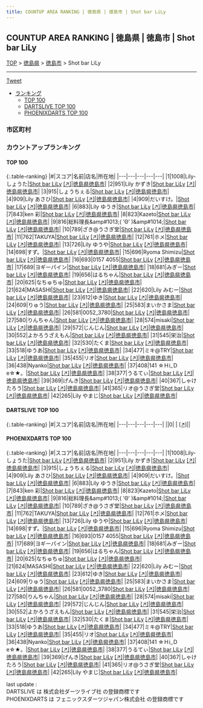 ```yaml
---
title: COUNTUP AREA RANKING | 徳島県 | 徳島市 | Shot bar LiLy
---
```

## COUNTUP AREA RANKING | 徳島県 | 徳島市 | Shot bar LiLy

[TOP](/darts/rank/) > [徳島県](/darts/rank/徳島県/) > [徳島市](/darts/rank/徳島県/徳島市/) > Shot bar LiLy

___

<a href="https://twitter.com/share?ref_src=twsrc%5Etfw" data-text="COUNTUP AREA RANKING | 徳島県徳島市Shot bar LiLy" class="twitter-share-button" data-hashtags="DARTSLIVE,PHOENIXDARTS,darts,ダーツ" data-show-count="false">Tweet</a>

* [ランキング](#カウントアップランキング)
    * [TOP 100](#top-100)
    * [DARTSLIVE TOP 100](#dartslive-top-100)
    * [PHOENIXDARTS TOP 100](#phoenixdarts-top-100)

### 市区町村

<ul>

</ul>

### カウントアップランキング

#### TOP 100



{:.table-ranking}
|#|スコア|名前|店名|所在地|
|---|---|---|---|---|
|1|1008|<span class="rank-name-pd">Lily-しょうた</span>|<a href="/darts/rank/shops/74059.html">Shot bar LiLy</a> <a href="https://vs.phoenixdarts.com/jp/shop/shopDetailInfo/s_74059?s_seq=74059">[↗]</a>|<a href="/darts/rank/徳島県/徳島市">徳島県徳島市</a>|
|2|951|<span class="rank-name-pd">Lily かずき</span>|<a href="/darts/rank/shops/74059.html">Shot bar LiLy</a> <a href="https://vs.phoenixdarts.com/jp/shop/shopDetailInfo/s_74059?s_seq=74059">[↗]</a>|<a href="/darts/rank/徳島県/徳島市">徳島県徳島市</a>|
|3|915|<span class="rank-name-pd">しょうちぇる</span>|<a href="/darts/rank/shops/74059.html">Shot bar LiLy</a> <a href="https://vs.phoenixdarts.com/jp/shop/shopDetailInfo/s_74059?s_seq=74059">[↗]</a>|<a href="/darts/rank/徳島県/徳島市">徳島県徳島市</a>|
|4|909|<span class="rank-name-pd">Lily あさひ</span>|<a href="/darts/rank/shops/74059.html">Shot bar LiLy</a> <a href="https://vs.phoenixdarts.com/jp/shop/shopDetailInfo/s_74059?s_seq=74059">[↗]</a>|<a href="/darts/rank/徳島県/徳島市">徳島県徳島市</a>|
|4|909|<span class="rank-name-pd">だいすけ。</span>|<a href="/darts/rank/shops/74059.html">Shot bar LiLy</a> <a href="https://vs.phoenixdarts.com/jp/shop/shopDetailInfo/s_74059?s_seq=74059">[↗]</a>|<a href="/darts/rank/徳島県/徳島市">徳島県徳島市</a>|
|6|883|<span class="rank-name-pd">Lily ゆうき</span>|<a href="/darts/rank/shops/74059.html">Shot bar LiLy</a> <a href="https://vs.phoenixdarts.com/jp/shop/shopDetailInfo/s_74059?s_seq=74059">[↗]</a>|<a href="/darts/rank/徳島県/徳島市">徳島県徳島市</a>|
|7|843|<span class="rank-name-pd">ken 彩</span>|<a href="/darts/rank/shops/74059.html">Shot bar LiLy</a> <a href="https://vs.phoenixdarts.com/jp/shop/shopDetailInfo/s_74059?s_seq=74059">[↗]</a>|<a href="/darts/rank/徳島県/徳島市">徳島県徳島市</a>|
|8|823|<span class="rank-name-pd">Kazeto</span>|<a href="/darts/rank/shops/74059.html">Shot bar LiLy</a> <a href="https://vs.phoenixdarts.com/jp/shop/shopDetailInfo/s_74059?s_seq=74059">[↗]</a>|<a href="/darts/rank/徳島県/徳島市">徳島県徳島市</a>|
|9|816|<span class="rank-name-pd">総料理長&amp;amp#1013;( ’Θ’ )&amp;amp#1014;</span>|<a href="/darts/rank/shops/74059.html">Shot bar LiLy</a> <a href="https://vs.phoenixdarts.com/jp/shop/shopDetailInfo/s_74059?s_seq=74059">[↗]</a>|<a href="/darts/rank/徳島県/徳島市">徳島県徳島市</a>|
|10|789|<span class="rank-name-pd">ざき@うさぎ堂</span>|<a href="/darts/rank/shops/74059.html">Shot bar LiLy</a> <a href="https://vs.phoenixdarts.com/jp/shop/shopDetailInfo/s_74059?s_seq=74059">[↗]</a>|<a href="/darts/rank/徳島県/徳島市">徳島県徳島市</a>|
|11|762|<span class="rank-name-pd">TAKUYA</span>|<a href="/darts/rank/shops/74059.html">Shot bar LiLy</a> <a href="https://vs.phoenixdarts.com/jp/shop/shopDetailInfo/s_74059?s_seq=74059">[↗]</a>|<a href="/darts/rank/徳島県/徳島市">徳島県徳島市</a>|
|12|761|<span class="rank-name-pd">ホメ</span>|<a href="/darts/rank/shops/74059.html">Shot bar LiLy</a> <a href="https://vs.phoenixdarts.com/jp/shop/shopDetailInfo/s_74059?s_seq=74059">[↗]</a>|<a href="/darts/rank/徳島県/徳島市">徳島県徳島市</a>|
|13|726|<span class="rank-name-pd">Lily ゆうや</span>|<a href="/darts/rank/shops/74059.html">Shot bar LiLy</a> <a href="https://vs.phoenixdarts.com/jp/shop/shopDetailInfo/s_74059?s_seq=74059">[↗]</a>|<a href="/darts/rank/徳島県/徳島市">徳島県徳島市</a>|
|14|698|<span class="rank-name-pd">すず。</span>|<a href="/darts/rank/shops/74059.html">Shot bar LiLy</a> <a href="https://vs.phoenixdarts.com/jp/shop/shopDetailInfo/s_74059?s_seq=74059">[↗]</a>|<a href="/darts/rank/徳島県/徳島市">徳島県徳島市</a>|
|15|696|<span class="rank-name-pd">Ryoma Shimizu</span>|<a href="/darts/rank/shops/74059.html">Shot bar LiLy</a> <a href="https://vs.phoenixdarts.com/jp/shop/shopDetailInfo/s_74059?s_seq=74059">[↗]</a>|<a href="/darts/rank/徳島県/徳島市">徳島県徳島市</a>|
|16|693|<span class="rank-name-pd">0157 4055</span>|<a href="/darts/rank/shops/74059.html">Shot bar LiLy</a> <a href="https://vs.phoenixdarts.com/jp/shop/shopDetailInfo/s_74059?s_seq=74059">[↗]</a>|<a href="/darts/rank/徳島県/徳島市">徳島県徳島市</a>|
|17|689|<span class="rank-name-pd">ヨギーパイン</span>|<a href="/darts/rank/shops/74059.html">Shot bar LiLy</a> <a href="https://vs.phoenixdarts.com/jp/shop/shopDetailInfo/s_74059?s_seq=74059">[↗]</a>|<a href="/darts/rank/徳島県/徳島市">徳島県徳島市</a>|
|18|681|<span class="rank-name-pd">みぎー</span>|<a href="/darts/rank/shops/74059.html">Shot bar LiLy</a> <a href="https://vs.phoenixdarts.com/jp/shop/shopDetailInfo/s_74059?s_seq=74059">[↗]</a>|<a href="/darts/rank/徳島県/徳島市">徳島県徳島市</a>|
|19|656|<span class="rank-name-pd">はるちゃん</span>|<a href="/darts/rank/shops/74059.html">Shot bar LiLy</a> <a href="https://vs.phoenixdarts.com/jp/shop/shopDetailInfo/s_74059?s_seq=74059">[↗]</a>|<a href="/darts/rank/徳島県/徳島市">徳島県徳島市</a>|
|20|625|<span class="rank-name-pd">なちゅちゅ</span>|<a href="/darts/rank/shops/74059.html">Shot bar LiLy</a> <a href="https://vs.phoenixdarts.com/jp/shop/shopDetailInfo/s_74059?s_seq=74059">[↗]</a>|<a href="/darts/rank/徳島県/徳島市">徳島県徳島市</a>|
|21|624|<span class="rank-name-pd">MASASHI</span>|<a href="/darts/rank/shops/74059.html">Shot bar LiLy</a> <a href="https://vs.phoenixdarts.com/jp/shop/shopDetailInfo/s_74059?s_seq=74059">[↗]</a>|<a href="/darts/rank/徳島県/徳島市">徳島県徳島市</a>|
|22|620|<span class="rank-name-pd">Lily みむー</span>|<a href="/darts/rank/shops/74059.html">Shot bar LiLy</a> <a href="https://vs.phoenixdarts.com/jp/shop/shopDetailInfo/s_74059?s_seq=74059">[↗]</a>|<a href="/darts/rank/徳島県/徳島市">徳島県徳島市</a>|
|23|612|<span class="rank-name-pd">ゆき</span>|<a href="/darts/rank/shops/74059.html">Shot bar LiLy</a> <a href="https://vs.phoenixdarts.com/jp/shop/shopDetailInfo/s_74059?s_seq=74059">[↗]</a>|<a href="/darts/rank/徳島県/徳島市">徳島県徳島市</a>|
|24|609|<span class="rank-name-pd">りゅう</span>|<a href="/darts/rank/shops/74059.html">Shot bar LiLy</a> <a href="https://vs.phoenixdarts.com/jp/shop/shopDetailInfo/s_74059?s_seq=74059">[↗]</a>|<a href="/darts/rank/徳島県/徳島市">徳島県徳島市</a>|
|25|583|<span class="rank-name-pd">まいかさま</span>|<a href="/darts/rank/shops/74059.html">Shot bar LiLy</a> <a href="https://vs.phoenixdarts.com/jp/shop/shopDetailInfo/s_74059?s_seq=74059">[↗]</a>|<a href="/darts/rank/徳島県/徳島市">徳島県徳島市</a>|
|26|581|<span class="rank-name-pd">0052_3780</span>|<a href="/darts/rank/shops/74059.html">Shot bar LiLy</a> <a href="https://vs.phoenixdarts.com/jp/shop/shopDetailInfo/s_74059?s_seq=74059">[↗]</a>|<a href="/darts/rank/徳島県/徳島市">徳島県徳島市</a>|
|27|580|<span class="rank-name-pd">りんちゃん</span>|<a href="/darts/rank/shops/74059.html">Shot bar LiLy</a> <a href="https://vs.phoenixdarts.com/jp/shop/shopDetailInfo/s_74059?s_seq=74059">[↗]</a>|<a href="/darts/rank/徳島県/徳島市">徳島県徳島市</a>|
|28|574|<span class="rank-name-pd">misaki</span>|<a href="/darts/rank/shops/74059.html">Shot bar LiLy</a> <a href="https://vs.phoenixdarts.com/jp/shop/shopDetailInfo/s_74059?s_seq=74059">[↗]</a>|<a href="/darts/rank/徳島県/徳島市">徳島県徳島市</a>|
|29|572|<span class="rank-name-pd">じんじん</span>|<a href="/darts/rank/shops/74059.html">Shot bar LiLy</a> <a href="https://vs.phoenixdarts.com/jp/shop/shopDetailInfo/s_74059?s_seq=74059">[↗]</a>|<a href="/darts/rank/徳島県/徳島市">徳島県徳島市</a>|
|30|552|<span class="rank-name-pd">よかろうざえもん</span>|<a href="/darts/rank/shops/74059.html">Shot bar LiLy</a> <a href="https://vs.phoenixdarts.com/jp/shop/shopDetailInfo/s_74059?s_seq=74059">[↗]</a>|<a href="/darts/rank/徳島県/徳島市">徳島県徳島市</a>|
|31|545|<span class="rank-name-pd">栄治</span>|<a href="/darts/rank/shops/74059.html">Shot bar LiLy</a> <a href="https://vs.phoenixdarts.com/jp/shop/shopDetailInfo/s_74059?s_seq=74059">[↗]</a>|<a href="/darts/rank/徳島県/徳島市">徳島県徳島市</a>|
|32|530|<span class="rank-name-pd">たくま</span>|<a href="/darts/rank/shops/74059.html">Shot bar LiLy</a> <a href="https://vs.phoenixdarts.com/jp/shop/shopDetailInfo/s_74059?s_seq=74059">[↗]</a>|<a href="/darts/rank/徳島県/徳島市">徳島県徳島市</a>|
|33|518|<span class="rank-name-pd">ゆうあ</span>|<a href="/darts/rank/shops/74059.html">Shot bar LiLy</a> <a href="https://vs.phoenixdarts.com/jp/shop/shopDetailInfo/s_74059?s_seq=74059">[↗]</a>|<a href="/darts/rank/徳島県/徳島市">徳島県徳島市</a>|
|34|477|<span class="rank-name-pd">ミキ@TRY</span>|<a href="/darts/rank/shops/74059.html">Shot bar LiLy</a> <a href="https://vs.phoenixdarts.com/jp/shop/shopDetailInfo/s_74059?s_seq=74059">[↗]</a>|<a href="/darts/rank/徳島県/徳島市">徳島県徳島市</a>|
|35|455|<span class="rank-name-pd">リオ</span>|<a href="/darts/rank/shops/74059.html">Shot bar LiLy</a> <a href="https://vs.phoenixdarts.com/jp/shop/shopDetailInfo/s_74059?s_seq=74059">[↗]</a>|<a href="/darts/rank/徳島県/徳島市">徳島県徳島市</a>|
|36|438|<span class="rank-name-pd">Nyanko</span>|<a href="/darts/rank/shops/74059.html">Shot bar LiLy</a> <a href="https://vs.phoenixdarts.com/jp/shop/shopDetailInfo/s_74059?s_seq=74059">[↗]</a>|<a href="/darts/rank/徳島県/徳島市">徳島県徳島市</a>|
|37|408|<span class="rank-name-pd">141 ☆Ｈi_Ｄe☆★。</span>|<a href="/darts/rank/shops/74059.html">Shot bar LiLy</a> <a href="https://vs.phoenixdarts.com/jp/shop/shopDetailInfo/s_74059?s_seq=74059">[↗]</a>|<a href="/darts/rank/徳島県/徳島市">徳島県徳島市</a>|
|38|377|<span class="rank-name-pd">うるてぃ</span>|<a href="/darts/rank/shops/74059.html">Shot bar LiLy</a> <a href="https://vs.phoenixdarts.com/jp/shop/shopDetailInfo/s_74059?s_seq=74059">[↗]</a>|<a href="/darts/rank/徳島県/徳島市">徳島県徳島市</a>|
|39|369|<span class="rank-name-pd">げんき</span>|<a href="/darts/rank/shops/74059.html">Shot bar LiLy</a> <a href="https://vs.phoenixdarts.com/jp/shop/shopDetailInfo/s_74059?s_seq=74059">[↗]</a>|<a href="/darts/rank/徳島県/徳島市">徳島県徳島市</a>|
|40|367|<span class="rank-name-pd">しゃけたろう</span>|<a href="/darts/rank/shops/74059.html">Shot bar LiLy</a> <a href="https://vs.phoenixdarts.com/jp/shop/shopDetailInfo/s_74059?s_seq=74059">[↗]</a>|<a href="/darts/rank/徳島県/徳島市">徳島県徳島市</a>|
|41|365|<span class="rank-name-pd">リオ@うさぎ堂</span>|<a href="/darts/rank/shops/74059.html">Shot bar LiLy</a> <a href="https://vs.phoenixdarts.com/jp/shop/shopDetailInfo/s_74059?s_seq=74059">[↗]</a>|<a href="/darts/rank/徳島県/徳島市">徳島県徳島市</a>|
|42|265|<span class="rank-name-pd">Lily やまじ</span>|<a href="/darts/rank/shops/74059.html">Shot bar LiLy</a> <a href="https://vs.phoenixdarts.com/jp/shop/shopDetailInfo/s_74059?s_seq=74059">[↗]</a>|<a href="/darts/rank/徳島県/徳島市">徳島県徳島市</a>|


#### DARTSLIVE TOP 100



{:.table-ranking}
|#|スコア|名前|店名|所在地|
|---|---|---|---|---|
||0|<span class="rank-name-dl"> </span>|<a href="/darts/rank/shops/.html"></a> <a href="">[↗]</a>|<a href="/darts/rank//"></a>|


#### PHOENIXDARTS TOP 100



{:.table-ranking}
|#|スコア|名前|店名|所在地|
|---|---|---|---|---|
|1|1008|<span class="rank-name-pd">Lily-しょうた</span>|<a href="/darts/rank/shops/74059.html">Shot bar LiLy</a> <a href="https://vs.phoenixdarts.com/jp/shop/shopDetailInfo/s_74059?s_seq=74059">[↗]</a>|<a href="/darts/rank/徳島県/徳島市">徳島県徳島市</a>|
|2|951|<span class="rank-name-pd">Lily かずき</span>|<a href="/darts/rank/shops/74059.html">Shot bar LiLy</a> <a href="https://vs.phoenixdarts.com/jp/shop/shopDetailInfo/s_74059?s_seq=74059">[↗]</a>|<a href="/darts/rank/徳島県/徳島市">徳島県徳島市</a>|
|3|915|<span class="rank-name-pd">しょうちぇる</span>|<a href="/darts/rank/shops/74059.html">Shot bar LiLy</a> <a href="https://vs.phoenixdarts.com/jp/shop/shopDetailInfo/s_74059?s_seq=74059">[↗]</a>|<a href="/darts/rank/徳島県/徳島市">徳島県徳島市</a>|
|4|909|<span class="rank-name-pd">Lily あさひ</span>|<a href="/darts/rank/shops/74059.html">Shot bar LiLy</a> <a href="https://vs.phoenixdarts.com/jp/shop/shopDetailInfo/s_74059?s_seq=74059">[↗]</a>|<a href="/darts/rank/徳島県/徳島市">徳島県徳島市</a>|
|4|909|<span class="rank-name-pd">だいすけ。</span>|<a href="/darts/rank/shops/74059.html">Shot bar LiLy</a> <a href="https://vs.phoenixdarts.com/jp/shop/shopDetailInfo/s_74059?s_seq=74059">[↗]</a>|<a href="/darts/rank/徳島県/徳島市">徳島県徳島市</a>|
|6|883|<span class="rank-name-pd">Lily ゆうき</span>|<a href="/darts/rank/shops/74059.html">Shot bar LiLy</a> <a href="https://vs.phoenixdarts.com/jp/shop/shopDetailInfo/s_74059?s_seq=74059">[↗]</a>|<a href="/darts/rank/徳島県/徳島市">徳島県徳島市</a>|
|7|843|<span class="rank-name-pd">ken 彩</span>|<a href="/darts/rank/shops/74059.html">Shot bar LiLy</a> <a href="https://vs.phoenixdarts.com/jp/shop/shopDetailInfo/s_74059?s_seq=74059">[↗]</a>|<a href="/darts/rank/徳島県/徳島市">徳島県徳島市</a>|
|8|823|<span class="rank-name-pd">Kazeto</span>|<a href="/darts/rank/shops/74059.html">Shot bar LiLy</a> <a href="https://vs.phoenixdarts.com/jp/shop/shopDetailInfo/s_74059?s_seq=74059">[↗]</a>|<a href="/darts/rank/徳島県/徳島市">徳島県徳島市</a>|
|9|816|<span class="rank-name-pd">総料理長&amp;amp#1013;( ’Θ’ )&amp;amp#1014;</span>|<a href="/darts/rank/shops/74059.html">Shot bar LiLy</a> <a href="https://vs.phoenixdarts.com/jp/shop/shopDetailInfo/s_74059?s_seq=74059">[↗]</a>|<a href="/darts/rank/徳島県/徳島市">徳島県徳島市</a>|
|10|789|<span class="rank-name-pd">ざき@うさぎ堂</span>|<a href="/darts/rank/shops/74059.html">Shot bar LiLy</a> <a href="https://vs.phoenixdarts.com/jp/shop/shopDetailInfo/s_74059?s_seq=74059">[↗]</a>|<a href="/darts/rank/徳島県/徳島市">徳島県徳島市</a>|
|11|762|<span class="rank-name-pd">TAKUYA</span>|<a href="/darts/rank/shops/74059.html">Shot bar LiLy</a> <a href="https://vs.phoenixdarts.com/jp/shop/shopDetailInfo/s_74059?s_seq=74059">[↗]</a>|<a href="/darts/rank/徳島県/徳島市">徳島県徳島市</a>|
|12|761|<span class="rank-name-pd">ホメ</span>|<a href="/darts/rank/shops/74059.html">Shot bar LiLy</a> <a href="https://vs.phoenixdarts.com/jp/shop/shopDetailInfo/s_74059?s_seq=74059">[↗]</a>|<a href="/darts/rank/徳島県/徳島市">徳島県徳島市</a>|
|13|726|<span class="rank-name-pd">Lily ゆうや</span>|<a href="/darts/rank/shops/74059.html">Shot bar LiLy</a> <a href="https://vs.phoenixdarts.com/jp/shop/shopDetailInfo/s_74059?s_seq=74059">[↗]</a>|<a href="/darts/rank/徳島県/徳島市">徳島県徳島市</a>|
|14|698|<span class="rank-name-pd">すず。</span>|<a href="/darts/rank/shops/74059.html">Shot bar LiLy</a> <a href="https://vs.phoenixdarts.com/jp/shop/shopDetailInfo/s_74059?s_seq=74059">[↗]</a>|<a href="/darts/rank/徳島県/徳島市">徳島県徳島市</a>|
|15|696|<span class="rank-name-pd">Ryoma Shimizu</span>|<a href="/darts/rank/shops/74059.html">Shot bar LiLy</a> <a href="https://vs.phoenixdarts.com/jp/shop/shopDetailInfo/s_74059?s_seq=74059">[↗]</a>|<a href="/darts/rank/徳島県/徳島市">徳島県徳島市</a>|
|16|693|<span class="rank-name-pd">0157 4055</span>|<a href="/darts/rank/shops/74059.html">Shot bar LiLy</a> <a href="https://vs.phoenixdarts.com/jp/shop/shopDetailInfo/s_74059?s_seq=74059">[↗]</a>|<a href="/darts/rank/徳島県/徳島市">徳島県徳島市</a>|
|17|689|<span class="rank-name-pd">ヨギーパイン</span>|<a href="/darts/rank/shops/74059.html">Shot bar LiLy</a> <a href="https://vs.phoenixdarts.com/jp/shop/shopDetailInfo/s_74059?s_seq=74059">[↗]</a>|<a href="/darts/rank/徳島県/徳島市">徳島県徳島市</a>|
|18|681|<span class="rank-name-pd">みぎー</span>|<a href="/darts/rank/shops/74059.html">Shot bar LiLy</a> <a href="https://vs.phoenixdarts.com/jp/shop/shopDetailInfo/s_74059?s_seq=74059">[↗]</a>|<a href="/darts/rank/徳島県/徳島市">徳島県徳島市</a>|
|19|656|<span class="rank-name-pd">はるちゃん</span>|<a href="/darts/rank/shops/74059.html">Shot bar LiLy</a> <a href="https://vs.phoenixdarts.com/jp/shop/shopDetailInfo/s_74059?s_seq=74059">[↗]</a>|<a href="/darts/rank/徳島県/徳島市">徳島県徳島市</a>|
|20|625|<span class="rank-name-pd">なちゅちゅ</span>|<a href="/darts/rank/shops/74059.html">Shot bar LiLy</a> <a href="https://vs.phoenixdarts.com/jp/shop/shopDetailInfo/s_74059?s_seq=74059">[↗]</a>|<a href="/darts/rank/徳島県/徳島市">徳島県徳島市</a>|
|21|624|<span class="rank-name-pd">MASASHI</span>|<a href="/darts/rank/shops/74059.html">Shot bar LiLy</a> <a href="https://vs.phoenixdarts.com/jp/shop/shopDetailInfo/s_74059?s_seq=74059">[↗]</a>|<a href="/darts/rank/徳島県/徳島市">徳島県徳島市</a>|
|22|620|<span class="rank-name-pd">Lily みむー</span>|<a href="/darts/rank/shops/74059.html">Shot bar LiLy</a> <a href="https://vs.phoenixdarts.com/jp/shop/shopDetailInfo/s_74059?s_seq=74059">[↗]</a>|<a href="/darts/rank/徳島県/徳島市">徳島県徳島市</a>|
|23|612|<span class="rank-name-pd">ゆき</span>|<a href="/darts/rank/shops/74059.html">Shot bar LiLy</a> <a href="https://vs.phoenixdarts.com/jp/shop/shopDetailInfo/s_74059?s_seq=74059">[↗]</a>|<a href="/darts/rank/徳島県/徳島市">徳島県徳島市</a>|
|24|609|<span class="rank-name-pd">りゅう</span>|<a href="/darts/rank/shops/74059.html">Shot bar LiLy</a> <a href="https://vs.phoenixdarts.com/jp/shop/shopDetailInfo/s_74059?s_seq=74059">[↗]</a>|<a href="/darts/rank/徳島県/徳島市">徳島県徳島市</a>|
|25|583|<span class="rank-name-pd">まいかさま</span>|<a href="/darts/rank/shops/74059.html">Shot bar LiLy</a> <a href="https://vs.phoenixdarts.com/jp/shop/shopDetailInfo/s_74059?s_seq=74059">[↗]</a>|<a href="/darts/rank/徳島県/徳島市">徳島県徳島市</a>|
|26|581|<span class="rank-name-pd">0052_3780</span>|<a href="/darts/rank/shops/74059.html">Shot bar LiLy</a> <a href="https://vs.phoenixdarts.com/jp/shop/shopDetailInfo/s_74059?s_seq=74059">[↗]</a>|<a href="/darts/rank/徳島県/徳島市">徳島県徳島市</a>|
|27|580|<span class="rank-name-pd">りんちゃん</span>|<a href="/darts/rank/shops/74059.html">Shot bar LiLy</a> <a href="https://vs.phoenixdarts.com/jp/shop/shopDetailInfo/s_74059?s_seq=74059">[↗]</a>|<a href="/darts/rank/徳島県/徳島市">徳島県徳島市</a>|
|28|574|<span class="rank-name-pd">misaki</span>|<a href="/darts/rank/shops/74059.html">Shot bar LiLy</a> <a href="https://vs.phoenixdarts.com/jp/shop/shopDetailInfo/s_74059?s_seq=74059">[↗]</a>|<a href="/darts/rank/徳島県/徳島市">徳島県徳島市</a>|
|29|572|<span class="rank-name-pd">じんじん</span>|<a href="/darts/rank/shops/74059.html">Shot bar LiLy</a> <a href="https://vs.phoenixdarts.com/jp/shop/shopDetailInfo/s_74059?s_seq=74059">[↗]</a>|<a href="/darts/rank/徳島県/徳島市">徳島県徳島市</a>|
|30|552|<span class="rank-name-pd">よかろうざえもん</span>|<a href="/darts/rank/shops/74059.html">Shot bar LiLy</a> <a href="https://vs.phoenixdarts.com/jp/shop/shopDetailInfo/s_74059?s_seq=74059">[↗]</a>|<a href="/darts/rank/徳島県/徳島市">徳島県徳島市</a>|
|31|545|<span class="rank-name-pd">栄治</span>|<a href="/darts/rank/shops/74059.html">Shot bar LiLy</a> <a href="https://vs.phoenixdarts.com/jp/shop/shopDetailInfo/s_74059?s_seq=74059">[↗]</a>|<a href="/darts/rank/徳島県/徳島市">徳島県徳島市</a>|
|32|530|<span class="rank-name-pd">たくま</span>|<a href="/darts/rank/shops/74059.html">Shot bar LiLy</a> <a href="https://vs.phoenixdarts.com/jp/shop/shopDetailInfo/s_74059?s_seq=74059">[↗]</a>|<a href="/darts/rank/徳島県/徳島市">徳島県徳島市</a>|
|33|518|<span class="rank-name-pd">ゆうあ</span>|<a href="/darts/rank/shops/74059.html">Shot bar LiLy</a> <a href="https://vs.phoenixdarts.com/jp/shop/shopDetailInfo/s_74059?s_seq=74059">[↗]</a>|<a href="/darts/rank/徳島県/徳島市">徳島県徳島市</a>|
|34|477|<span class="rank-name-pd">ミキ@TRY</span>|<a href="/darts/rank/shops/74059.html">Shot bar LiLy</a> <a href="https://vs.phoenixdarts.com/jp/shop/shopDetailInfo/s_74059?s_seq=74059">[↗]</a>|<a href="/darts/rank/徳島県/徳島市">徳島県徳島市</a>|
|35|455|<span class="rank-name-pd">リオ</span>|<a href="/darts/rank/shops/74059.html">Shot bar LiLy</a> <a href="https://vs.phoenixdarts.com/jp/shop/shopDetailInfo/s_74059?s_seq=74059">[↗]</a>|<a href="/darts/rank/徳島県/徳島市">徳島県徳島市</a>|
|36|438|<span class="rank-name-pd">Nyanko</span>|<a href="/darts/rank/shops/74059.html">Shot bar LiLy</a> <a href="https://vs.phoenixdarts.com/jp/shop/shopDetailInfo/s_74059?s_seq=74059">[↗]</a>|<a href="/darts/rank/徳島県/徳島市">徳島県徳島市</a>|
|37|408|<span class="rank-name-pd">141 ☆Ｈi_Ｄe☆★。</span>|<a href="/darts/rank/shops/74059.html">Shot bar LiLy</a> <a href="https://vs.phoenixdarts.com/jp/shop/shopDetailInfo/s_74059?s_seq=74059">[↗]</a>|<a href="/darts/rank/徳島県/徳島市">徳島県徳島市</a>|
|38|377|<span class="rank-name-pd">うるてぃ</span>|<a href="/darts/rank/shops/74059.html">Shot bar LiLy</a> <a href="https://vs.phoenixdarts.com/jp/shop/shopDetailInfo/s_74059?s_seq=74059">[↗]</a>|<a href="/darts/rank/徳島県/徳島市">徳島県徳島市</a>|
|39|369|<span class="rank-name-pd">げんき</span>|<a href="/darts/rank/shops/74059.html">Shot bar LiLy</a> <a href="https://vs.phoenixdarts.com/jp/shop/shopDetailInfo/s_74059?s_seq=74059">[↗]</a>|<a href="/darts/rank/徳島県/徳島市">徳島県徳島市</a>|
|40|367|<span class="rank-name-pd">しゃけたろう</span>|<a href="/darts/rank/shops/74059.html">Shot bar LiLy</a> <a href="https://vs.phoenixdarts.com/jp/shop/shopDetailInfo/s_74059?s_seq=74059">[↗]</a>|<a href="/darts/rank/徳島県/徳島市">徳島県徳島市</a>|
|41|365|<span class="rank-name-pd">リオ@うさぎ堂</span>|<a href="/darts/rank/shops/74059.html">Shot bar LiLy</a> <a href="https://vs.phoenixdarts.com/jp/shop/shopDetailInfo/s_74059?s_seq=74059">[↗]</a>|<a href="/darts/rank/徳島県/徳島市">徳島県徳島市</a>|
|42|265|<span class="rank-name-pd">Lily やまじ</span>|<a href="/darts/rank/shops/74059.html">Shot bar LiLy</a> <a href="https://vs.phoenixdarts.com/jp/shop/shopDetailInfo/s_74059?s_seq=74059">[↗]</a>|<a href="/darts/rank/徳島県/徳島市">徳島県徳島市</a>|


<div class="footer border-top border-gray-light mt-5 pt-3 text-right text-gray">
    last update : <span style="font-weight: italic" id="foot_last_modified"></span><br />
    DARTSLIVE は 株式会社ダーツライブ社 の登録商標です<br />
    PHOENIXDARTS は フェニックスダーツジャパン株式会社 の登録商標です<br />
</div>

<script src="https://cdnjs.cloudflare.com/ajax/libs/jquery.tablesorter/2.31.3/js/jquery.tablesorter.min.js" integrity="sha512-qzgd5cYSZcosqpzpn7zF2ZId8f/8CHmFKZ8j7mU4OUXTNRd5g+ZHBPsgKEwoqxCtdQvExE5LprwwPAgoicguNg==" crossorigin="anonymous" referrerpolicy="no-referrer"></script>
<link rel="stylesheet" href="https://cdnjs.cloudflare.com/ajax/libs/jquery.tablesorter/2.31.3/css/theme.default.min.css" integrity="sha512-wghhOJkjQX0Lh3NSWvNKeZ0ZpNn+SPVXX1Qyc9OCaogADktxrBiBdKGDoqVUOyhStvMBmJQ8ZdMHiR3wuEq8+w==" crossorigin="anonymous" referrerpolicy="no-referrer" />
<script>
$(function() {
    $(".table-ranking").tablesorter({sortList:[[0, 0]]});
    $("#foot_last_modified").text(formatDate(new Date(document.lastModified), 'yyyy-MM-dd HH:mm:ss'));
});
</script>

<script async src="https://platform.twitter.com/widgets.js" charset="utf-8"></script>